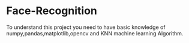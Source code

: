 # Face-Recognition
To understand this project you need to have basic knowledge of numpy,pandas,matplotlib,opencv and KNN machine learning Algorithm.
